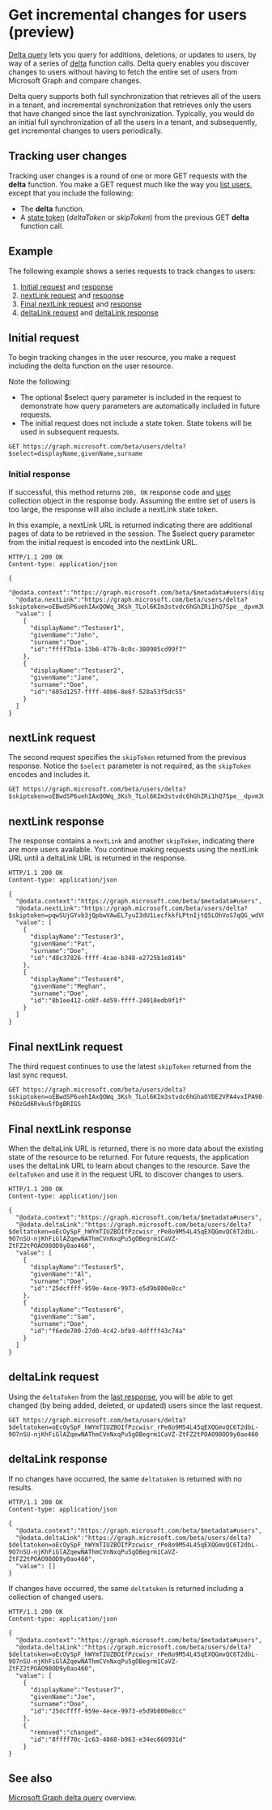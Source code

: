 # Get incremental changes for users (preview)

[Delta query](./delta_query_overview.md) lets you query for additions, deletions, or updates to users, by way of a series of [delta](../api-reference/beta/api/user_delta.md) function calls. Delta query enables you discover changes to users without having to fetch the entire set of users from Microsoft Graph and compare changes.

Delta query supports both full synchronization that retrieves all of the users in a tenant, and incremental synchronization that retrieves only the users that have changed since the last synchronization. Typically, you would do an initial full synchronization of all the users in a tenant, and subsequently, get incremental changes to users periodically. 

## Tracking user changes

Tracking user changes is a round of one or more GET requests with the **delta** function. You make a GET request much like the way you [list users](../api-reference/beta/api/user_list.md), except that you include the following:

- The **delta** function.
- A [state token](./delta_query_overview.md) (_deltaToken_ or _skipToken_) from the previous GET **delta** function call.

## Example

The following example shows a series  requests to track changes to users:

1. [Initial request](#initial-request) and [response](#initial-response)
2. [nextLink request](#nextlink-request) and [response](#nextlink-response)
3. [Final nextLink request](#final-nextlink-request) and [response](#final-nextlink-response)
4. [deltaLink request](#deltalink-request) and [deltaLink response](#deltalink-response)

## Initial request

To begin tracking changes in the user resource, you make a request including the delta function on the user resource. 

Note the following:

- The optional $select query parameter is included in the request to demonstrate how query parameters are automatically included in future requests.
- The initial request does not include a state token. State tokens will be used in subsequent requests.

``` http
GET https://graph.microsoft.com/beta/users/delta?$select=displayName,givenName,surname
```

### Initial response

If successful, this method returns `200, OK` response code and [user](../api-reference/beta/resources/user.md) collection object in the response body. Assuming the entire set of users is too large, the response will also include a nextLink state token.

In this example, a nextLink URL is returned indicating there are additional pages of data to be retrieved in the session. The $select query parameter from the initial request is encoded into the nextLink URL.

```http
HTTP/1.1 200 OK
Content-type: application/json

{
  "@odata.context":"https://graph.microsoft.com/beta/$metadata#users(displayName,givenName,surname)",
  "@odata.nextLink":"https://graph.microsoft.com/beta/users/delta?$skiptoken=oEBwdSP6uehIAxQOWq_3Ksh_TLol6KIm3stvdc6hGhZRi1hQ7Spe__dpvm3U4zReE4CYXC2zOtaKdi7KHlUtC2CbRiBIUwOxPKLa",
  "value": [
    {
      "displayName":"Testuser1",
      "givenName":"John",
      "surname":"Doe",
      "id":"ffff7b1a-13b6-477b-8c0c-380905cd99f7"
    },
    {
      "displayName":"Testuser2",
      "givenName":"Jane",
      "surname":"Doe",
      "id":"605d1257-ffff-40b6-8e6f-528a53f5dc55"
    }
  ]
}
```

## nextLink request

The second request specifies the `skipToken` returned from the previous response. Notice the `$select` parameter is not required, as the `skipToken` encodes and includes it.

``` http
GET https://graph.microsoft.com/beta/users/delta?$skiptoken=oEBwdSP6uehIAxQOWq_3Ksh_TLol6KIm3stvdc6hGhZRi1hQ7Spe__dpvm3U4zReE4CYXC2zOtaKdi7KHlUtC2CbRiBIUwOxPKLa
```

## nextLink response

The response contains a `nextLink` and another `skipToken`, indicating there are more users available. You continue making requests using the nextLink URL until a deltaLink URL is returned in the response.

```http
HTTP/1.1 200 OK
Content-type: application/json

{
  "@odata.context":"https://graph.microsoft.com/beta/$metadata#users",
  "@odata.nextLink":"https://graph.microsoft.com/beta/users/delta?$skiptoken=pqwSUjGYvb3jQpbwVAwEL7yuI3dU1LecfkkfLPtnIjtQ5LOhVoS7qQG_wdVCHHlbQpga7",
  "value": [
    {
      "displayName":"Testuser3",
      "givenName":"Pat",
      "surname":"Doe",
      "id":"d8c37826-ffff-4cae-b348-e2725b1e814b"
    },
    {
      "displayName":"Testuser4",
      "givenName":"Meghan",
      "surname":"Doe",
      "id":"8b1ee412-cd8f-4d59-ffff-24010edb9f1f"
    }
  ]
}
```

## Final nextLink request

The third request continues to use the latest `skipToken` returned from the last sync request. 

``` http
GET https://graph.microsoft.com/beta/users/delta?$skiptoken=oEBwdSP6uehIAxQOWq_3Ksh_TLol6KIm3stvdc6hGhaOYDE2VPA4vxIPA90-P6OzGd6Rvku5fDgBRIGS
```

## Final nextLink response

When the deltaLink URL is returned, there is no more data about the existing state of the resource to be returned. For future requests, the application uses the deltaLink URL to learn about changes to the resource. Save the `deltaToken` and use it in the request URL to discover changes to users. 

```http
HTTP/1.1 200 OK
Content-type: application/json

{
  "@odata.context":"https://graph.microsoft.com/beta/$metadata#users",
  "@odata.deltaLink":"https://graph.microsoft.com/beta/users/delta?$deltatoken=oEcOySpF_hWYmTIUZBOIfPzcwisr_rPe8o9M54L45qEXQGmvQC6T2dbL-9O7nSU-njKhFiGlAZqewNAThmCVnNxqPu5gOBegrm1CaVZ-ZtFZ2tPOAO98OD9y0ao460",
  "value": [
    {
      "displayName":"Testuser5",
      "givenName":"Al",
      "surname":"Doe",
      "id":"25dcffff-959e-4ece-9973-e5d9b800e8cc"
    },
    {
      "displayName":"Testuser6",
      "givenName":"Sam",
      "surname":"Doe",
      "id":"f6ede700-27d0-4c42-bfb9-4dffff43c74a"
    }
  ]
}
```

## deltaLink request

Using the `deltaToken` from the [last response](#final-nextlink-response), you will be able to get changed (by being added, deleted, or updated) users since the last request.

``` http
GET https://graph.microsoft.com/beta/users/delta?$deltatoken=oEcOySpF_hWYmTIUZBOIfPzcwisr_rPe8o9M54L45qEXQGmvQC6T2dbL-9O7nSU-njKhFiGlAZqewNAThmCVnNxqPu5gOBegrm1CaVZ-ZtFZ2tPOAO98OD9y0ao460
```

## deltaLink response

If no changes have occurred, the same `deltatoken` is returned with no results.

```http
HTTP/1.1 200 OK
Content-type: application/json

{
  "@odata.context":"https://graph.microsoft.com/beta/$metadata#users",
  "@odata.deltaLink":"https://graph.microsoft.com/beta/users/delta?$deltatoken=oEcOySpF_hWYmTIUZBOIfPzcwisr_rPe8o9M54L45qEXQGmvQC6T2dbL-9O7nSU-njKhFiGlAZqewNAThmCVnNxqPu5gOBegrm1CaVZ-ZtFZ2tPOAO98OD9y0ao460",
  "value": []
}
```

If changes have occurred, the same `deltatoken` is returned including a collection of changed users.

```http
HTTP/1.1 200 OK
Content-type: application/json

{
  "@odata.context":"https://graph.microsoft.com/beta/$metadata#users",
  "@odata.deltaLink":"https://graph.microsoft.com/beta/users/delta?$deltatoken=oEcOySpF_hWYmTIUZBOIfPzcwisr_rPe8o9M54L45qEXQGmvQC6T2dbL-9O7nSU-njKhFiGlAZqewNAThmCVnNxqPu5gOBegrm1CaVZ-ZtFZ2tPOAO98OD9y0ao460",
  "value": [
    {
      "displayName":"Testuser7",
      "givenName":"Joe",
      "surname":"Doe",
      "id":"25dcffff-959e-4ece-9973-e5d9b800e8cc"
    },
    {
      "removed":"changed",
      "id":"8ffff70c-1c63-4860-b963-e34ec660931d"
    }
}
```
## See also
[Microsoft Graph delta query](../concepts/delta_query_overview.md) overview.